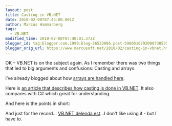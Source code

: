 ```yaml
---
layout: post
title: Casting in VB.NET
date: 2010-02-08T07:45:00.001Z
author: Marcus Hammarberg
tags:
  - VB.NET
modified_time: 2010-02-08T07:48:01.372Z
blogger_id: tag:blogger.com,1999:blog-36533086.post-5980516792000738535
blogger_orig_url: https://www.marcusoft.net/2010/02/casting-in-vbnet.html
---
```



OK – VB.NET is on the subject again. As I remember there was two things
that led to big arguments and confusions: Casting and arrays.

I’ve already blogged about how
<a href="https://www.marcusoft.net/2007/10/arrays-in-vbnet.html"
target="_blank">arrays are handled here</a>.

Here is
<a href="http://www.codeproject.com/KB/dotnet/CheatSheetCastingNET.aspx"
target="_blank">an article that describes how casting is done in
VB.NET</a>. It also compares with C# which great for understanding.

And here is the points in short:

And just for the record...
<a href="http://en.wikipedia.org/wiki/Carthago_delenda_est"
target="_blank">VB.NET delenda est</a>...I don't like using it - but I
have to.
